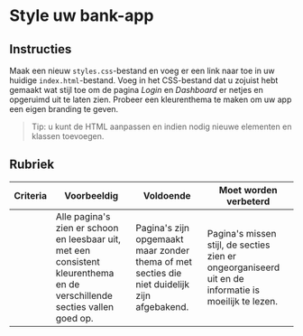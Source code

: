 # Style uw bank-app

## Instructies

Maak een nieuw `styles.css`-bestand en voeg er een link naar toe in uw huidige `index.html`-bestand. Voeg in het CSS-bestand dat u zojuist hebt gemaakt wat stijl toe om de pagina *Login* en *Dashboard* er netjes en opgeruimd uit te laten zien. Probeer een kleurenthema te maken om uw app een eigen branding te geven.

> Tip: u kunt de HTML aanpassen en indien nodig nieuwe elementen en klassen toevoegen.

## Rubriek

| Criteria | Voorbeeldig                                                                                                               | Voldoende                                                                       | Moet worden verbeterd                                                                             |
| -------- | ----------------------------------------------------------------------------------------------------------------------- | ------------------------------------------------------------------------------ | --------------------------------------------------------------------------------------------- |
|          | Alle pagina's zien er schoon en leesbaar uit, met een consistent kleurenthema en de verschillende secties vallen goed op. | Pagina's zijn opgemaakt maar zonder thema of met secties die niet duidelijk zijn afgebakend.| Pagina's missen stijl, de secties zien er ongeorganiseerd uit en de informatie is moeilijk te lezen. |